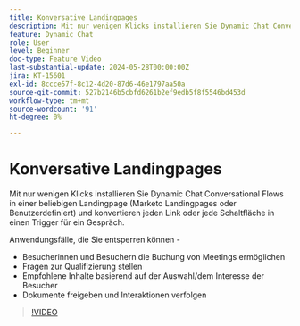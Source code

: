 ```yaml
---
title: Konversative Landingpages
description: Mit nur wenigen Klicks installieren Sie Dynamic Chat Conversational Flows in einer beliebigen Landingpage (Marketo Landingpages oder Benutzerdefiniert) und konvertieren jeden Link oder jede Schaltfläche in einen Trigger für ein Gespräch.
feature: Dynamic Chat
role: User
level: Beginner
doc-type: Feature Video
last-substantial-update: 2024-05-28T00:00:00Z
jira: KT-15601
exl-id: 8ccce57f-8c12-4d20-87d6-46e1797aa50a
source-git-commit: 527b2146b5cbfd6261b2ef9edb5f8f5546bd453d
workflow-type: tm+mt
source-wordcount: '91'
ht-degree: 0%

---
```


# Konversative Landingpages

Mit nur wenigen Klicks installieren Sie Dynamic Chat Conversational Flows in einer beliebigen Landingpage (Marketo Landingpages oder Benutzerdefiniert) und konvertieren jeden Link oder jede Schaltfläche in einen Trigger für ein Gespräch.

Anwendungsfälle, die Sie entsperren können -

- Besucherinnen und Besuchern die Buchung von Meetings ermöglichen
- Fragen zur Qualifizierung stellen
- Empfohlene Inhalte basierend auf der Auswahl/dem Interesse der Besucher
- Dokumente freigeben und Interaktionen verfolgen

>[!VIDEO](https://video.tv.adobe.com/v/3429414/?learn=on)
